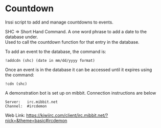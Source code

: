 # Countdown
Irssi script to add and manage countdowns to events.

SHC => Short Hand Command.  A one word phrase to add a date to the database under.  
Used to call the countdown function for that entry in the database.

To add an event to the database, the command is:
  
	!addcdn (shc) (date in mm/dd/yyyy format)

Once an event is in the database it can be accessed until it expires using the command:
 
	!cdn (shc)

A demonstration bot is set up on mibbit. Connection instructions are below

	Server:	  irc.mibbit.net
	Channel:  #ircdemon
	
Web Link: https://kiwiirc.com/client/irc.mibbit.net/?nick=&theme=basic#ircdemon
